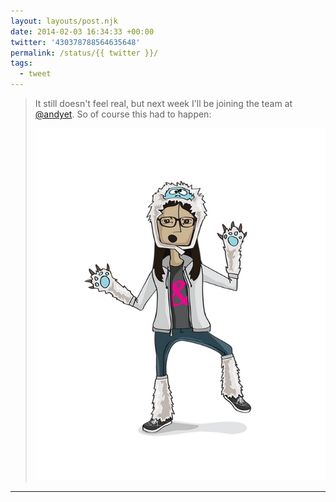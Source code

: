 ```yaml
---
layout: layouts/post.njk
date: 2014-02-03 16:34:33 +00:00
twitter: '430378788564635648'
permalink: /status/{{ twitter }}/
tags: 
  - tweet
---
```


> It still doesn't feel real, but next week I'll be joining the team at [@andyet](https://twitter.com/andyet). So of course this had to happen: 
> 
> ![illustration of the author wearing an ampersand t-shirt and furry yeti hat and arm/leg warmers](/img/430378788564635648-BfkDOlVCMAAHnku.png)

---

